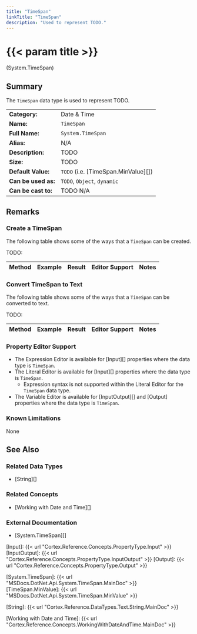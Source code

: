 ```yaml
---
title: "TimeSpan"
linkTitle: "TimeSpan"
description: "Used to represent TODO."
---
```


# {{< param title >}}

<p class="namespace">(System.TimeSpan)</p>

## Summary

The `TimeSpan` data type is used to represent TODO.

| | |
|-|-|
| **Category:**          | Date & Time                                                   |
| **Name:**              | `TimeSpan`                                                    |
| **Full Name:**         | `System.TimeSpan`                                             |
| **Alias:**             | N/A                                                           |
| **Description:**       | TODO                                                          |
| **Size:**              | TODO                                                          |
| **Default Value:**     | `TODO` (i.e. [TimeSpan.MinValue][])                           |
| **Can be used as:**    | `TODO`, `Object`, `dynamic`                                   |
| **Can be cast to:**    | TODO N/A                                                      |

## Remarks

### Create a TimeSpan

The following table shows some of the ways that a `TimeSpan` can be created.

TODO:

| Method | Example | Result | Editor&nbsp;Support | Notes |
|-|-|-|-|-|

### Convert TimeSpan to Text

The following table shows some of the ways that a `TimeSpan` can be converted to text.

TODO:

| Method | Example | Result | Editor&nbsp;Support | Notes |
|-|-|-|-|-|

### Property Editor Support

* The Expression Editor is available for [Input][] properties where the data type is `TimeSpan`.
* The Literal Editor is available for [Input][] properties where the data type is `TimeSpan`.
  * Expression syntax is not supported within the Literal Editor for the `TimeSpan` data type.
* The Variable Editor is available for [InputOutput][] and [Output] properties where the data type is `TimeSpan`.

### Known Limitations

None

## See Also

### Related Data Types

* [String][]

### Related Concepts

* [Working with Date and Time][]

### External Documentation

* [System.TimeSpan][]

[Input]: {{< url "Cortex.Reference.Concepts.PropertyType.Input" >}}
[InputOutput]: {{< url "Cortex.Reference.Concepts.PropertyType.InputOutput" >}}
[Output]: {{< url "Cortex.Reference.Concepts.PropertyType.Output" >}}

[System.TimeSpan]: {{< url "MSDocs.DotNet.Api.System.TimeSpan.MainDoc" >}}
[TimeSpan.MinValue]: {{< url "MSDocs.DotNet.Api.System.TimeSpan.MinValue" >}}

[String]: {{< url "Cortex.Reference.DataTypes.Text.String.MainDoc" >}}

[Working with Date and Time]: {{< url "Cortex.Reference.Concepts.WorkingWithDateAndTime.MainDoc" >}}
